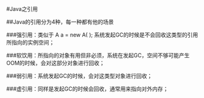 #Java之引用

##Java的引用分为4种，每一种都有他的场景

###强引用：类似于 A a = new A( ); 系统发起GC的时候是不会回收这类型的引用所指向的实例空间；

###软饮用：所指向的对象有用但非必须，系统在发起GC，空间不够可能产生OOM的时候，会对这部分对象进行回收；

###弱引用：系统发起GC的时候，会对这类型对象进行回收；

###虚引用：同样是发起GC的时候会回收，通常用来指向对外内存；